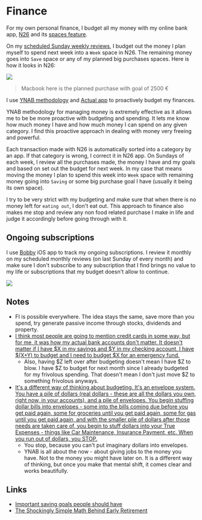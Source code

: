 # Finance

For my own personal finance, I budget all my money with my online bank app, [N26](https://n26.com/en-eu/) and its [spaces feature](https://n26.com/en-eu/spaces).


On my [scheduled Sunday weekly reviews](../focusing/focusing.md), I budget out the money I plan myself to spend next week into a `Week` space in N26. The remaining money goes into `Save` space or any of my planned big purchases spaces. Here is how it looks in N26:

![](https://i.imgur.com/cLd8G0J.jpg)

> Macbook here is the planned purchase with goal of 2500 €


I use [YNAB methodology](https://www.youneedabudget.com/method/) and [Actual app](https://actualbudget.com/beta/) to proactively budget my finances.

YNAB methodology for managing money is extremely effective as it allows me to be be more proactive with budgeting and spending. It lets me know how much money I have and how much money I can spend on any given category. I find this proactive approach in dealing with money very freeing and powerful.

Each transaction made with N26 is automatically sorted into a category by an app. If that category is wrong, I correct it in N26 app. On Sundays of each week, I review all the purchases made, the money I have and my goals and based on set out the budget for next week. In my case that means moving the money I plan to spend this week into `Week` space with remaining money going into `Saving` or some big purchase goal I have (usually it being its own space).

I try to be very strict with my budgeting and make sure that when there is no money left for `eating out`, I don't eat out. This approach to finance also makes me stop and review any non food related purchase I make in life and judge it accordingly before going through with it.

## Ongoing subscriptions

I use [Bobby](https://itunes.apple.com/us/app/bobby-track-subscriptions/id1059152023?mt=8) iOS app to track my ongoing subscriptions. I review it monthly on my scheduled monthly reviews (on last Sunday of every month) and make sure I don't subscribe to any subscription that I find brings no value to my life or subscriptions that my budget doesn't allow to continue.

![](https://i.imgur.com/hP31BZk.jpg)

## Notes

- FI is possible everywhere. The idea stays the same, save more than you spend, try generate passive income through stocks, dividends and property.
- [I think most people are going to mention credit cards in some way, but for me, it was how my actual bank accounts don't matter. It doesn't matter if I have $X in my savings and $Y in my checking account. I have $(X+Y) to budget and I need to budget $X for an emergency fund.](https://www.reddit.com/r/ynab/comments/908iob/what_was_the_hardest_part_of_ynab_for_you_to/)
  - Also, having $Z left over after budgeting doesn't mean I have $Z to blow. I have $Z to budget for next month since I already budgeted for my frivolous spending. That doesn't mean I don't just move $Z to something frivolous anyways.
- [It's a different way of thinking about budgeting. It's an envelope system. You have a pile of dollars (real dollars - these are all the dollars you own, right now, in your accounts), and a pile of envelopes. You begin stuffing dollar bills into envelopes - some into the bills coming due before you get paid again, some for groceries until you get paid again, some for gas until you get paid again, and with the smaller pile of dollars after those needs are taken care of, you begin to stuff dollars into your True Expenses - things like Car Maintenance, Insurance Payment, etc. When you run out of dollars, you STOP.](https://www.reddit.com/r/ynab/comments/93l0gm/im_missing_something_here_possibly_a_brain/)
  - You stop, because you can't put imaginary dollars into envelopes.
  - YNAB is all about the now - about giving jobs to the money you have. Not to the money you might have later on. It is a different way of thinking, but once you make that mental shift, it comes clear and works beautifully.

## Links

- [Important saving goals people should have](https://www.reddit.com/r/ynab/comments/8d4ab4/what_is_the_best_approach_for_budgeting_savings/)
- [The Shockingly Simple Math Behind Early Retirement](https://www.mrmoneymustache.com/2012/01/13/the-shockingly-simple-math-behind-early-retirement/)
